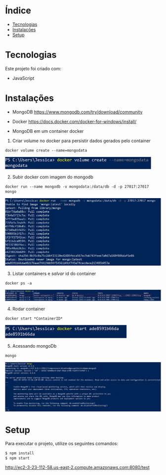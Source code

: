 # Índice
* [Tecnologias](#tecnologias)
* [Instalações](#instalações)
* [Setup](#setup)

# Tecnologias
Este projeto foi criado com:
* JavaScript

# Instalações
* MongoDB
    https://www.mongodb.com/try/download/community

* Docker
    https://docs.docker.com/docker-for-windows/install/
    
* MongoDB em um container docker

1. Criar volume no docker para persistir dados gerados pelo container

```
docker volume create --name=mongodata
```

![alt text](images/docker1.png)

2.	Subir docker com imagem do mongodb

```
docker run --name mongodb -v mongodata:/data/db -d -p 27017:27017 mongo
```

![alt text](images/docker2.png)

3.	Listar containers e *salvar* id do container

```
docker ps -a
```

![alt text](images/docker3.png)

4.	Rodar container

```
docker start *ContainerID*
```

![alt text](images/docker4.png)

5.	Acessando mongoDb

```
mongo
```

![alt text](images/docker5.png)

# Setup
Para executar o projeto, utilize os seguintes comandos:
```
$ npm install
$ npm start
```
http://ec2-3-23-112-58.us-east-2.compute.amazonaws.com:8080/test
